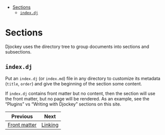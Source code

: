 <!--
  DO NOT EDIT THIS FILE DIRECTLY!
  It is generated by djockey.
-->
- [Sections](../basics/sections.md#Sections)
  - [`index.dj`](../basics/sections.md#index-dj)

<div id="Sections" class="section" id="Sections">

# Sections

Djockey uses the directory tree to group documents into sections and
subsections.

<div id="index-dj" class="section" id="index-dj">

## `index.dj`

Put an `index.dj` (or `index.md`) file in any directory to customize its
metadata (`title`, `order`) and give the beginning of the section some
content.

If `index.dj` contains front matter but no content, then the section
will use the front matter, but no page will be rendered. As an example,
see the “Plugins” vs “Writing with Djockey” sections on this site.

</div>

</div>


| Previous | Next |
| - | - |
| [Front matter](../basics/frontmatter.md) | [Linking](../basics/linking.md) |